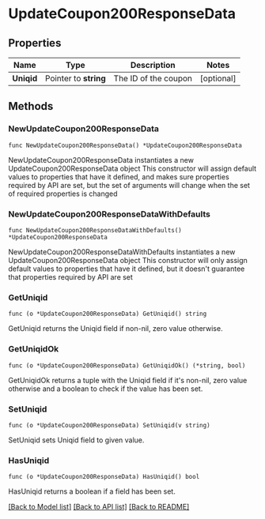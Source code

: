 # UpdateCoupon200ResponseData

## Properties

Name | Type | Description | Notes
------------ | ------------- | ------------- | -------------
**Uniqid** | Pointer to **string** | The ID of the coupon | [optional] 

## Methods

### NewUpdateCoupon200ResponseData

`func NewUpdateCoupon200ResponseData() *UpdateCoupon200ResponseData`

NewUpdateCoupon200ResponseData instantiates a new UpdateCoupon200ResponseData object
This constructor will assign default values to properties that have it defined,
and makes sure properties required by API are set, but the set of arguments
will change when the set of required properties is changed

### NewUpdateCoupon200ResponseDataWithDefaults

`func NewUpdateCoupon200ResponseDataWithDefaults() *UpdateCoupon200ResponseData`

NewUpdateCoupon200ResponseDataWithDefaults instantiates a new UpdateCoupon200ResponseData object
This constructor will only assign default values to properties that have it defined,
but it doesn't guarantee that properties required by API are set

### GetUniqid

`func (o *UpdateCoupon200ResponseData) GetUniqid() string`

GetUniqid returns the Uniqid field if non-nil, zero value otherwise.

### GetUniqidOk

`func (o *UpdateCoupon200ResponseData) GetUniqidOk() (*string, bool)`

GetUniqidOk returns a tuple with the Uniqid field if it's non-nil, zero value otherwise
and a boolean to check if the value has been set.

### SetUniqid

`func (o *UpdateCoupon200ResponseData) SetUniqid(v string)`

SetUniqid sets Uniqid field to given value.

### HasUniqid

`func (o *UpdateCoupon200ResponseData) HasUniqid() bool`

HasUniqid returns a boolean if a field has been set.


[[Back to Model list]](../README.md#documentation-for-models) [[Back to API list]](../README.md#documentation-for-api-endpoints) [[Back to README]](../README.md)


